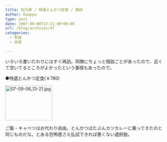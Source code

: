 ```yaml
---
title: 松乃家 / 特選とんかつ定食 / 再訪
author: Kwappa
type: post
date: 2007-09-06T13:21:00+09:00
url: /blog/archives/47
categories:
  - 和食
  - 赤坂

---
```

いろいろ書いたわりにはすぐ再訪。同僚にちょっと相談ごとがあったので、近くて空いてるところがよかったという事情もあったので。
  
●特選とんかつ定食(￥780)
  
<a href="http://akasakalunch.up.seesaa.net/image/07-09-06_13-21.jpg" target="_blank" rel="noopener noreferrer"><img src="http://akasakalunch.up.seesaa.net/image/07-09-06_13-21-thumbnail2.jpg" border="0" alt="07-09-06_13-21.jpg" width="150" height="112" /></a>
  
ご飯・キャベツはお代わり自由。とんかつはたぶんカツカレーに乗ってきたのと同じものだな。とある恐怖感さえ払拭できれば悪くない選択肢。
